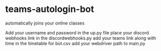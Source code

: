 # teams-autologin-bot
automatically joins your online classes 


Add your username and password in the up.py file
place your discord webhooks link in the discordwebhooks.py
add your teams link along with time in the timetable for bot.csv 
add your webdriver path to main.py